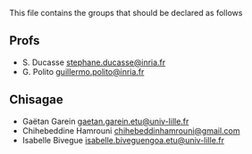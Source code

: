 This file contains the groups that should be declared as follows

## Profs

-   S. Ducasse stephane.ducasse@inria.fr
-   G. Polito guillermo.polito@inria.fr

## Chisagae

-   Gaëtan Garein gaetan.garein.etu@univ-lille.fr
-   Chihebeddine Hamrouni chihebeddinhamrouni@gmail.com
-   Isabelle Bivegue isabelle.biveguengoa.etu@univ-lille.fr
